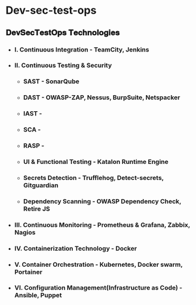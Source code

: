 # Dev-sec-test-ops

## 𝐃𝐞𝐯𝐒𝐞𝐜𝐓𝐞𝐬𝐭𝐎𝐩𝐬 𝐓𝐞𝐜𝐡𝐧𝐨𝐥𝐨𝐠𝐢𝐞𝐬
- ### I. Continuous Integration - TeamCity, Jenkins
- ### II. Continuous Testing & Security 
  - ### SAST - SonarQube
  - ### DAST - OWASP-ZAP, Nessus, BurpSuite, Netspacker
  - ### IAST - 
  - ### SCA -
  - ### RASP - 
  - ### UI & Functional Testing - Katalon Runtime Engine
  - ### Secrets Detection - Trufflehog, Detect-secrets, Gitguardian
  - ### Dependency Scanning - OWASP Dependency Check, Retire JS
- ### III. Continuous Monitoring - Prometheus & Grafana, Zabbix, Nagios
- ### IV. Containerization Technology - Docker
- ### V. Container Orchestration - Kubernetes, Docker swarm, Portainer
- ### VI. Configuration Management(Infrastructure as Code) - Ansible, Puppet
